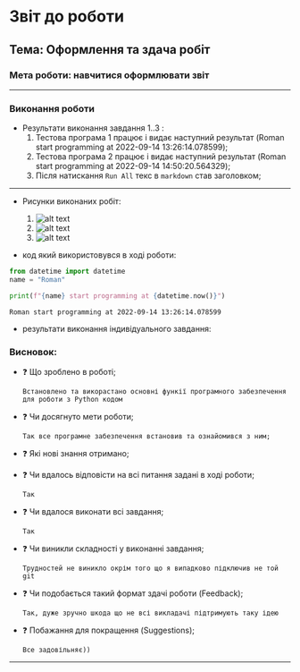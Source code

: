 # Звіт до роботи
## Тема: Оформлення та здача робіт
### Мета роботи: навчитися оформлювати звіт
---
### Виконання роботи
- Результати виконання завдання 1..3 :
    1. Тестова програма 1 працює і видає наступний результат (Roman start programming at 2022-09-14 13:26:14.078599);
    2. Тестова програма 2 працює і видає наступний результат (Roman start programming at 2022-09-14 14:50:20.564329);
    3. Після натискання ```Run All``` текс в ```markdown``` став заголовком;
---
- Рисунки виконаних робіт:

    1. ![alt text](https://raw.githubusercontent.com/RomanIT320/LB_kn320_oop/main/pictures/Test_program.png "test_program_1")
    1. ![alt text](https://raw.githubusercontent.com/RomanIT320/LB_kn320_oop/main/pictures/Test_program_2.png "test_program_2")
    1. ![alt text](https://raw.githubusercontent.com/RomanIT320/LB_kn320_oop/main/pictures/Test_progam_3.png "test_program_3")


- код який використовувся в ході роботи:
```python
from datetime import datetime
name = "Roman"

print(f"{name} start programming at {datetime.now()}")
```
```text
Roman start programming at 2022-09-14 13:26:14.078599
```

- результати виконання індивідуального завдання:

### Висновок: 
- :question: Що зроблено в роботі;

    ```
    Встановлено та викорастано основні функії програмного забезпечення для роботи з Python кодом
    ```
- :question: Чи досягнуто мети роботи;

    ```
    Так все програмне забезпечення встановив та ознайомився з ним;
    ```
- :question: Які нові знання отримано;

- :question: Чи вдалось відповісти на всі питання задані в ході роботи;

    ```
    Так 
    ```
- :question: Чи вдалося виконати всі завдання;

    ```
    Так 
    ```
- :question: Чи виникли складності у виконанні завдання;

    ```
    Трудностей не виникло окрім того що я випадково підключив не той git 
    ```
- :question: Чи подобається такий формат здачі роботи (Feedback);

    ```
    Так, дуже зручно шкода що не всі викладачі підтримують таку ідею
    ```
- :question: Побажання для покращення (Suggestions);

    ```
    Все задовільняє))
    ```
---